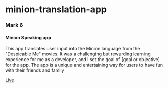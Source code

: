 # minion-translation-app
  <h3>Mark 6</h3>
                <h4>Minion Speaking app</h4>
                <p>This app translates user input into the Minion language from the "Despicable Me" movies. It was a challenging but rewarding learning experience for me as a developer, and I set the goal of [goal or objective] for the app. The app is a unique and entertaining way for users to have fun with their friends and family</p>
                <a href="https://transslateintominion.netlify.app">Live</a>
